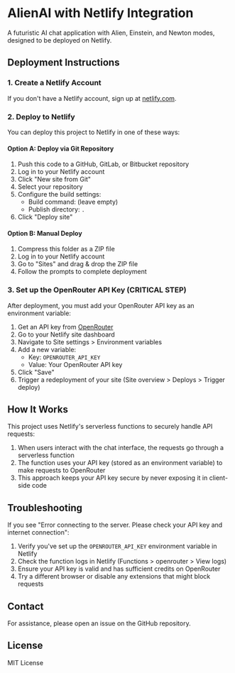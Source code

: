 # AlienAI with Netlify Integration

A futuristic AI chat application with Alien, Einstein, and Newton modes, designed to be deployed on Netlify.

## Deployment Instructions

### 1. Create a Netlify Account
If you don't have a Netlify account, sign up at [netlify.com](https://netlify.com).

### 2. Deploy to Netlify
You can deploy this project to Netlify in one of these ways:

#### Option A: Deploy via Git Repository
1. Push this code to a GitHub, GitLab, or Bitbucket repository
2. Log in to your Netlify account
3. Click "New site from Git"
4. Select your repository
5. Configure the build settings:
   - Build command: (leave empty)
   - Publish directory: `.`
6. Click "Deploy site"

#### Option B: Manual Deploy
1. Compress this folder as a ZIP file
2. Log in to your Netlify account
3. Go to "Sites" and drag & drop the ZIP file
4. Follow the prompts to complete deployment

### 3. Set up the OpenRouter API Key (CRITICAL STEP)

After deployment, you must add your OpenRouter API key as an environment variable:

1. Get an API key from [OpenRouter](https://openrouter.ai/keys)
2. Go to your Netlify site dashboard
3. Navigate to Site settings > Environment variables
4. Add a new variable:
   - Key: `OPENROUTER_API_KEY`  
   - Value: Your OpenRouter API key
5. Click "Save"
6. Trigger a redeployment of your site (Site overview > Deploys > Trigger deploy)

## How It Works

This project uses Netlify's serverless functions to securely handle API requests:

1. When users interact with the chat interface, the requests go through a serverless function
2. The function uses your API key (stored as an environment variable) to make requests to OpenRouter
3. This approach keeps your API key secure by never exposing it in client-side code

## Troubleshooting

If you see "Error connecting to the server. Please check your API key and internet connection":

1. Verify you've set up the `OPENROUTER_API_KEY` environment variable in Netlify
2. Check the function logs in Netlify (Functions > openrouter > View logs)
3. Ensure your API key is valid and has sufficient credits on OpenRouter
4. Try a different browser or disable any extensions that might block requests

## Contact

For assistance, please open an issue on the GitHub repository.

## License

MIT License 